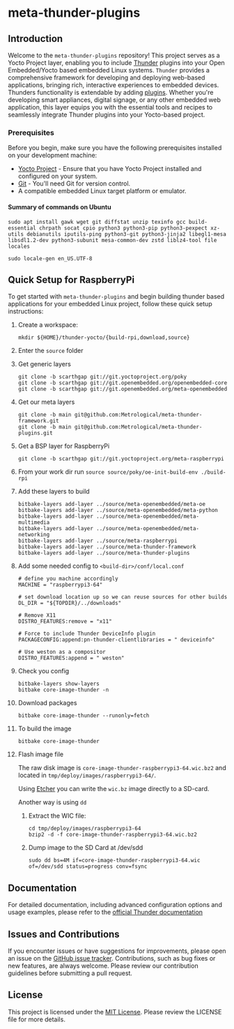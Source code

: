 # meta-thunder-plugins

## Introduction

Welcome to the `meta-thunder-plugins` repository! This project serves as a Yocto Project layer, enabling you to include [Thunder](https://rdkcentral.github.io/Thunder/) plugins into your Open Embedded/Yocto based embedded Linux systems. `Thunder` provides a comprehensive framework for developing and deploying web-based applications, bringing rich, interactive experiences to embedded devices. Thunders functionality is extendable by adding [plugins](https://github.com/rdkcentral/ThunderNanoServices). Whether you're developing smart appliances, digital signage, or any other embedded web application, this layer equips you with the essential tools and recipes to seamlessly integrate Thunder plugins into your Yocto-based project.

### Prerequisites

Before you begin, make sure you have the following prerequisites installed on your development machine:

- [Yocto Project](https://www.yoctoproject.org/) - Ensure that you have Yocto Project installed and configured on your system.
- [Git](https://git-scm.com/) - You'll need Git for version control.
- A compatible embedded Linux target platform or emulator.

#### Summary of commands on Ubuntu
   ``` shell
   sudo apt install gawk wget git diffstat unzip texinfo gcc build-essential chrpath socat cpio python3 python3-pip python3-pexpect xz-utils debianutils iputils-ping python3-git python3-jinja2 libegl1-mesa libsdl1.2-dev python3-subunit mesa-common-dev zstd liblz4-tool file locales
   ``` 
   ``` shell
   sudo locale-gen en_US.UTF-8
   ```  
## Quick Setup for RaspberryPi

To get started with `meta-thunder-plugins` and begin building thunder based applications for your embedded Linux project, follow these quick setup instructions:

1. Create a workspace:
   ``` shell
   mkdir ${HOME}/thunder-yocto/{build-rpi,download,source}
   ```

1. Enter the ```source``` folder
1. Get generic layers
   ``` shell
   git clone -b scarthgap git://git.yoctoproject.org/poky
   git clone -b scarthgap git://git.openembedded.org/openembedded-core
   git clone -b scarthgap git://git.openembedded.org/meta-openembedded
   ``` 
1. Get our meta layers
   ``` shell
   git clone -b main git@github.com:Metrological/meta-thunder-framework.git
   git clone -b main git@github.com:Metrological/meta-thunder-plugins.git
   ```

1. Get a BSP layer for RaspberryPi
    ``` shell
    git clone -b scarthgap git://git.yoctoproject.org/meta-raspberrypi
    ```
1. From your work dir run ```source source/poky/oe-init-build-env ./build-rpi```
1. Add these layers to build
    ``` shell
    bitbake-layers add-layer ../source/meta-openembedded/meta-oe
    bitbake-layers add-layer ../source/meta-openembedded/meta-python
    bitbake-layers add-layer ../source/meta-openembedded/meta-multimedia
    bitbake-layers add-layer ../source/meta-openembedded/meta-networking
    bitbake-layers add-layer ../source/meta-raspberrypi
    bitbake-layers add-layer ../source/meta-thunder-framework
    bitbake-layers add-layer ../source/meta-thunder-plugins
    ```

1. Add some needed config to ```<build-dir>/conf/local.conf```
   ```
   # define you machine accordingly 
   MACHINE = "raspberrypi3-64"

   # set download location up so we can reuse sources for other builds  
   DL_DIR = "${TOPDIR}/../downloads"

   # Remove X11
   DISTRO_FEATURES:remove = "x11"

   # Force to include Thunder DeviceInfo plugin 
   PACKAGECONFIG:append:pn-thunder-clientlibraries = " deviceinfo"

   # Use weston as a compositor
   DISTRO_FEATURES:append = " weston"
   ```

1. Check you config
   ``` shell
   bitbake-layers show-layers
   bitbake core-image-thunder -n
   ```

1. Download packages 
   ``` shell 
   bitbake core-image-thunder --runonly=fetch
   ```

1. To build the image
   ``` shell 
   bitbake core-image-thunder
   ```

1. Flash image file
    
    The raw disk image is ```core-image-thunder-raspberrypi3-64.wic.bz2``` and located in ```tmp/deploy/images/raspberrypi3-64/```.
    
    Using [Etcher](https://etcher.balena.io/) you can write the ```wic.bz``` image directly to a SD-card. 
    
    Another way is using ```dd```
    1. Extract the WIC file:
        ``` shell
        cd tmp/deploy/images/raspberrypi3-64
        bzip2 -d -f core-image-thunder-raspberrypi3-64.wic.bz2
        ```

    2. Dump image to the SD Card at /dev/sdd
       ``` shell
       sudo dd bs=4M if=core-image-thunder-raspberrypi3-64.wic of=/dev/sdd status=progress conv=fsync 
       ```
   
## Documentation

For detailed documentation, including advanced configuration options and usage examples, please refer to the [official Thunder documentation](https://rdkcentral.github.io/Thunder/)

## Issues and Contributions

If you encounter issues or have suggestions for improvements, please open an issue on the [GitHub issue tracker](https://github.com/rdkcentral/thunder/issues). Contributions, such as bug fixes or new features, are always welcome. Please review our contribution guidelines before submitting a pull request.

## License

This project is licensed under the [MIT License](COPYING.MIT). Please review the LICENSE file for more details.
